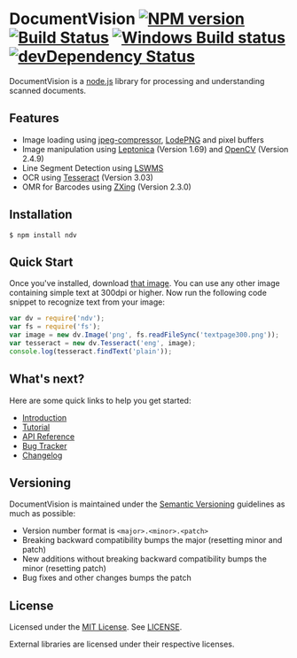 # DocumentVision [![NPM version](https://badge.fury.io/js/dv.png)](http://badge.fury.io/js/dv) [![Build Status](https://travis-ci.org/creatale/node-dv.png)](https://travis-ci.org/creatale/node-dv) [![Windows Build status](https://ci.appveyor.com/api/projects/status/4c67hpay2xsrhbrv?svg=true)](https://ci.appveyor.com/project/rashfael/node-dv) [![devDependency Status](https://david-dm.org/creatale/node-dv/dev-status.png)](https://david-dm.org/creatale/node-dv#info=devDependencies)

DocumentVision is a [node.js](http://nodejs.org) library for processing and understanding scanned documents.

## Features

- Image loading using [jpeg-compressor](http://code.google.com/p/jpeg-compressor/), [LodePNG](http://lodev.org/lodepng/) and pixel buffers
- Image manipulation using [Leptonica](http://www.leptonica.com/) (Version 1.69) and [OpenCV](http://opencv.org/) (Version 2.4.9)
- Line Segment Detection using [LSWMS](http://sourceforge.net/projects/lswms/)
- OCR using [Tesseract](http://code.google.com/p/tesseract-ocr/) (Version 3.03)
- OMR for Barcodes using [ZXing](https://github.com/zxing/zxing) (Version 2.3.0)

## Installation

    $ npm install ndv

## Quick Start

Once you've installed, download [that image](https://github.com/creatale/node-dv/blob/master/test/fixtures/textpage300.png). You can use any other image containing simple text at 300dpi or higher. Now run the following code snippet to recognize text from your image:

```javascript
var dv = require('ndv');
var fs = require('fs');
var image = new dv.Image('png', fs.readFileSync('textpage300.png'));
var tesseract = new dv.Tesseract('eng', image);
console.log(tesseract.findText('plain'));
```

## What's next?

Here are some quick links to help you get started:

- [Introduction](https://github.com/creatale/node-dv/wiki/Introduction)
- [Tutorial](https://github.com/creatale/node-dv/wiki/Tutorial)
- [API Reference](https://github.com/creatale/node-dv/wiki/API)
- [Bug Tracker](https://github.com/thlorenz/ndv/issues)
- [Changelog](CHANGELOG.md)

## Versioning

DocumentVision is maintained under the [Semantic Versioning](http://semver.org/) guidelines as much as possible:

- Version number format is `<major>.<minor>.<patch>`
- Breaking backward compatibility bumps the major (resetting minor and patch)
- New additions without breaking backward compatibility bumps the minor (resetting patch)
- Bug fixes and other changes bumps the patch

## License

Licensed under the [MIT License](http://creativecommons.org/licenses/MIT/). See [LICENSE](https://github.com/creatale/node-dv/blob/master/LICENSE).

External libraries are licensed under their respective licenses.

